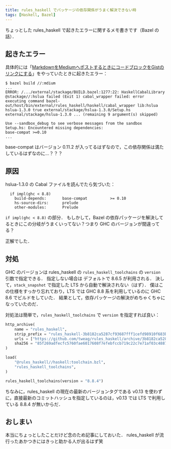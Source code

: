 ```yaml
---
title: rules_haskell でパッケージの依存関係がうまく解決できない時
tags: [Haskell, Bazel]
---
```


ちょっとした rules_haskell で起きたエラーに関するメモ書きです（Bazel の話）．

## 起きたエラー

具体的には「[MarkdownをMediumへポストするときにコードブロックをGistのリンクにする](/posts/2021-01-01-mdium-with-gist.html)」をやっていたときに起きたエラー：

```
$ bazel build //:mdium
...
ERROR: /.../external/stackage/BUILD.bazel:1277:22: HaskellCabalLibrary @stackage//:hslua failed (Exit 1) cabal_wrapper failed: error executing command bazel-out/host/bin/external/rules_haskell/haskell/cabal_wrapper lib:hslua hslua-1.3.0 true external/stackage/hslua-1.3.0/Setup.hs external/stackage/hslua-1.3.0 ... (remaining 9 argument(s) skipped)

Use --sandbox_debug to see verbose messages from the sandbox
Setup.hs: Encountered missing dependencies:
base-compat >=0.10
...
```

base-compat はバージョン 0.11.2 が入ってるはずなので，この依存関係は満たしているはずなのに...？？？

## 原因

hslua-1.3.0 の Cabal ファイルを読んでたら気づいた：

```cabal
  if impl(ghc < 8.8)
    build-depends:       base-compat          >= 0.10
    hs-source-dirs:      prelude
    other-modules:       Prelude
```

`if impl(ghc < 8.8)` の部分．
もしかして，Bazel の依存パッケージを解決してるときにこの分岐がうまくいってない？つまり GHC のバージョンが間違ってる？

正解でした．

## 対処

GHC のバージョンは rules_haskell の `rules_haskell_toolchains` の `version` 引数で指定できる．
指定しない場合は デフォルトで 8.6.5 が利用される．
決して，`stack_snapshot` で指定した LTS から自動で解決されない（はず）．
僕はこの仕様をすっかり忘れており，LTS では GHC 8.8 系を利用しているのに GHC 8.6 でビルドをしていた．
結果として，依存パッケージの解決がめちゃくちゃになっていたのだ．

対処法は簡単で，`rules_haskell_toolchains` で `version` を指定すれば良い：


```py
http_archive(
    name = "rules_haskell",
    strip_prefix = "rules_haskell-3b8182ca5287cf93687fff1cefd98910f683b679",
    urls = ["https://github.com/tweag/rules_haskell/archive/3b8182ca5287cf93687fff1cefd98910f683b679.tar.gz"],
    sha256 = "85f269adfecfc5760fae6017608f7efebfccb719c22c7e71af03c4887f54b08e",
)

load(
    "@rules_haskell//haskell:toolchain.bzl",
    "rules_haskell_toolchains",
)

rules_haskell_toolchains(version = "8.8.4")
```

ちなみに，rules_haskell の現在の最新のバージョンタグである v0.13 を使わずに，直接最新のコミットハッシュを指定しているのは，v0.13 では LTS で利用している 8.8.4 が無いからだ．

## おしまい

本当にちょっとしたことだけど念のため記事にしておいた．
rules_haskell が流行ったあかつきにはきっと助かる人が出るはず笑

